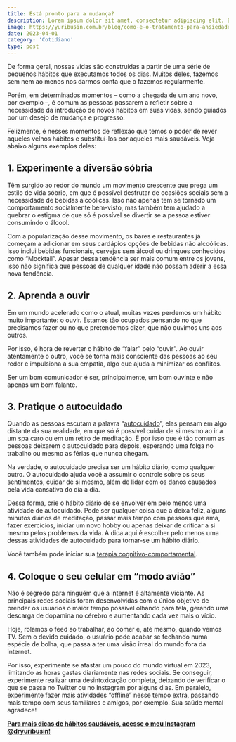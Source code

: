 ```yaml
---
title: Está pronto para a mudança?
description: Lorem ipsum dolor sit amet, consectetur adipiscing elit. Etiam eu turpis molestie, dictum est.
image: https://yuribusin.com.br/blog/como-e-o-tratamento-para-ansiedade-na-terapia-cognitivo-comportamental.jpg
date: 2023-04-01
category: 'Cotidiano'
type: post
---
```


De forma geral, nossas vidas são construídas a partir de uma série de pequenos hábitos que executamos todos os dias. Muitos deles, fazemos sem nem ao menos nos darmos conta que o fazemos regularmente.

Porém, em determinados momentos – como a chegada de um ano novo, por exemplo –, é comum as pessoas passarem a refletir sobre a necessidade da introdução de novos hábitos em suas vidas, sendo guiados por um desejo de mudança e progresso.

Felizmente, é nesses momentos de reflexão que temos o poder de rever aqueles velhos hábitos e substituí-los por aqueles mais saudáveis. Veja abaixo alguns exemplos deles:

## 1. Experimente a diversão sóbria

Têm surgido ao redor do mundo um movimento crescente que prega um estilo de vida sóbrio, em que é possível desfrutar de ocasiões sociais sem a necessidade de bebidas alcoólicas. Isso não apenas tem se tornado um comportamento socialmente bem-visto, mas também tem ajudado a quebrar o estigma de que só é possível se divertir se a pessoa estiver consumindo o álcool.

Com a popularização desse movimento, os bares e restaurantes já começam a adicionar em seus cardápios opções de bebidas não alcoólicas. Isso inclui bebidas funcionais, cervejas sem álcool ou drinques conhecidos como “Mocktail”. Apesar dessa tendência ser mais comum entre os jovens, isso não significa que pessoas de qualquer idade não possam aderir a essa nova tendência.

## 2. Aprenda a ouvir

Em um mundo acelerado como o atual, muitas vezes perdemos um hábito muito importante: o ouvir. Estamos tão ocupados pensando no que precisamos fazer ou no que pretendemos dizer, que não ouvimos uns aos outros.

Por isso, é hora de reverter o hábito de “falar” pelo “ouvir”. Ao ouvir atentamente o outro, você se torna mais consciente das pessoas ao seu redor e impulsiona a sua empatia, algo que ajuda a minimizar os conflitos.

Ser um bom comunicador é ser, principalmente, um bom ouvinte e não apenas um bom falante.

## 3. Pratique o autocuidado

Quando as pessoas escutam a palavra “[autocuidado](https://yuribusin.com.br/5-formas-praticas-de-promover-o-autocuidado/)”, elas pensam em algo distante da sua realidade, em que só é possível cuidar de si mesmo ao ir a um spa caro ou em um retiro de meditação. É por isso que é tão comum as pessoas deixarem o autocuidado para depois, esperando uma folga no trabalho ou mesmo as férias que nunca chegam.

Na verdade, o autocuidado precisa ser um hábito diário, como qualquer outro. O autocuidado ajuda você a assumir o controle sobre os seus sentimentos, cuidar de si mesmo, além de lidar com os danos causados pela vida cansativa do dia a dia.

Dessa forma, crie o hábito diário de se envolver em pelo menos uma atividade de autocuidado. Pode ser qualquer coisa que a deixa feliz, alguns minutos diários de meditação, passar mais tempo com pessoas que ama, fazer exercícios, iniciar um novo hobby ou apenas deixar de criticar a si mesmo pelos problemas da vida. A dica aqui é escolher pelo menos uma dessas atividades de autocuidado para tornar-se um hábito diário.

Você também pode iniciar sua [terapia cognitivo-comportamental](https://yuribusin.com.br/).

## 4. Coloque o seu celular em “modo avião”

Não é segredo para ninguém que a internet é altamente viciante. As principais redes sociais foram desenvolvidas com o único objetivo de prender os usuários o maior tempo possível olhando para tela, gerando uma descarga de dopamina no cérebro e aumentando cada vez mais o vício.

Hoje, rolamos o feed ao trabalhar, ao comer e, até mesmo, quando vemos TV. Sem o devido cuidado, o usuário pode acabar se fechando numa espécie de bolha, que passa a ter uma visão irreal do mundo fora da internet.

Por isso, experimente se afastar um pouco do mundo virtual em 2023, limitando as horas gastas diariamente nas redes sociais. Se conseguir, experimente realizar uma desintoxicação completa, deixando de verificar o que se passa no Twitter ou no Instagram por alguns dias. Em paralelo, experimente fazer mais atividades “offline” nesse tempo extra, passando mais tempo com seus familiares e amigos, por exemplo. Sua saúde mental agradece!

**[Para mais dicas de hábitos saudáveis, acesse o meu Instagram @dryuribusin!](https://www.instagram.com/dryuribusin/)**
